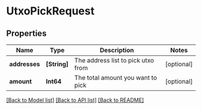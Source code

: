 # UtxoPickRequest

## Properties
Name | Type | Description | Notes
------------ | ------------- | ------------- | -------------
**addresses** | **[String]** | The address list to pick utxo from | [optional] 
**amount** | **Int64** | The total amount you want to pick | [optional] 

[[Back to Model list]](../README.md#documentation-for-models) [[Back to API list]](../README.md#documentation-for-api-endpoints) [[Back to README]](../README.md)


